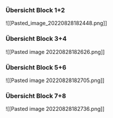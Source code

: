 ### Übersicht Block 1+2
![[Pasted_image_20220828182448.png]]

### Übersicht Block 3+4
![[Pasted image 20220828182626.png]]

### Übersicht Block 5+6
![[Pasted image 20220828182705.png]]

### Übersicht Block 7+8
![[Pasted image 20220828182736.png]]